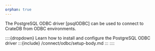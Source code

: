 ```yaml
---
orphan: true
---
```


The PostgreSQL ODBC driver [psqlODBC]
can be used to connect to CrateDB from ODBC environments.

::::{dropdown} Learn how to install and configure the PostgreSQL ODBC driver
:::{include} /connect/odbc/setup-body.md
:::
::::
